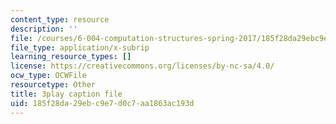 ```yaml
---
content_type: resource
description: ''
file: /courses/6-004-computation-structures-spring-2017/185f28da29ebc9e7d0c7aa1863ac193d_Ykep0YaxgYw.srt
file_type: application/x-subrip
learning_resource_types: []
license: https://creativecommons.org/licenses/by-nc-sa/4.0/
ocw_type: OCWFile
resourcetype: Other
title: 3play caption file
uid: 185f28da-29eb-c9e7-d0c7-aa1863ac193d
---
```

